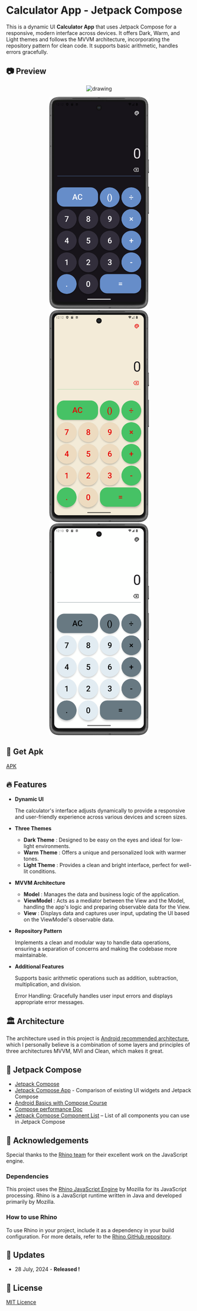 
# Calculator App - Jetpack Compose

This is a dynamic UI **Calculator App** that uses Jetpack Compose for a responsive, modern interface across devices. It offers Dark, Warm, and Light themes and follows the MVVM architecture, incorporating the repository pattern for clean code. It supports basic arithmetic, handles errors gracefully.


## 📷 Preview
<p align="center">
  <img src="media/PreviewGif01.gif" alt="drawing" width="210" />
</p>
<p align="center">
  <img src="media/Preview01.png" alt="drawing" width="270" />
  <img src="media/Preview02.png" alt="drawing" width="270" />
  <img src="media/Preview03.png" alt="drawing" width="270" />
</p>

## 📱 Get Apk
[APK](Apk)

## 🔥 Features

- **Dynamic UI**

    The calculator's interface adjusts dynamically to provide a responsive and user-friendly experience across various devices and screen sizes.
- **Three Themes**

  - **Dark Theme** :
    Designed to be easy on the eyes and ideal for low-light environments.
  - **Warm Theme** :
    Offers a unique and personalized look with warmer tones.
  - **Light Theme** :
    Provides a clean and bright interface, perfect for well-lit conditions.

- **MVVM Architecture**
  - **Model** :
    Manages the data and business logic of the application.
   - **ViewModel** :
     Acts as a mediator between the View and the Model, handling the app's logic and preparing observable data for the View.
  - **View** :
    Displays data and captures user input, updating the UI based on the ViewModel's observable data.

- **Repository Pattern**

  Implements a clean and modular way to handle data operations, ensuring a separation of concerns and making the codebase more maintainable.
- **Additional Features**
 
  Supports basic arithmetic operations such as addition, subtraction, multiplication, and division.
  
  Error Handling: Gracefully handles user input errors and displays appropriate error messages.

## 🏛️ Architecture
The architecture used in this project is [Android recommended architecture](https://developer.android.com/courses/pathways/android-architecture),
which I personally believe is a combination of some layers and principles of three architectures MVVM, MVI and Clean, which makes it great.

## 🚀 Jetpack Compose

* [Jetpack Compose](https://developer.android.com/jetpack/compose)
* [Jetpack Compose App](https://jetpackcompose.app/) -  Comparison of existing UI widgets and Jetpack Compose
* [Android Basics with Compose Course](https://developer.android.com/courses/android-basics-compose/course)
* [Compose performance Doc](https://developer.android.com/jetpack/compose/performance)
* [Jetpack Compose Component List](https://www.composables.com/components) – List of all components you can use in Jetpack Compose

## 🙏 Acknowledgements 

Special thanks to the [Rhino team](https://github.com/mozilla/rhino) for their excellent work on the JavaScript engine.

### Dependencies

This project uses the [Rhino JavaScript Engine](https://github.com/mozilla/rhino) by Mozilla for its JavaScript processing. Rhino is a JavaScript runtime written in Java and developed primarily by Mozilla.

### How to use Rhino

To use Rhino in your project, include it as a dependency in your build configuration. For more details, refer to the [Rhino GitHub repository](https://github.com/mozilla/rhino).

## 📰 Updates
- 28 July, 2024 - **Released !**

## 🪪 License
[MIT Licence](LICENSE)